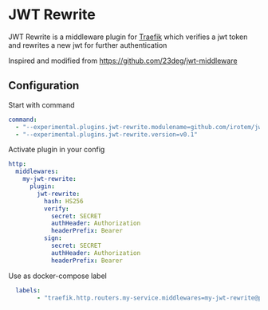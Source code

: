 # JWT Rewrite

JWT Rewrite is a middleware plugin for [Traefik](https://github.com/containous/traefik) 
which verifies a jwt token and rewrites a new jwt for further authentication

Inspired and modified from https://github.com/23deg/jwt-middleware

## Configuration

Start with command
```yaml
command:
  - "--experimental.plugins.jwt-rewrite.modulename=github.com/irotem/jwt-rewrite"
  - "--experimental.plugins.jwt-rewrite.version=v0.1"
```

Activate plugin in your config  

```yaml
http:
  middlewares:
    my-jwt-rewrite:
      plugin:
        jwt-rewrite:
          hash: HS256
          verify:
            secret: SECRET
            authHeader: Authorization
            headerPrefix: Bearer
          sign:
            secret: SECRET
            authHeader: Authorization
            headerPrefix: Bearer  
```

Use as docker-compose label  
```yaml
  labels:
        - "traefik.http.routers.my-service.middlewares=my-jwt-rewrite@prodvider"
```
